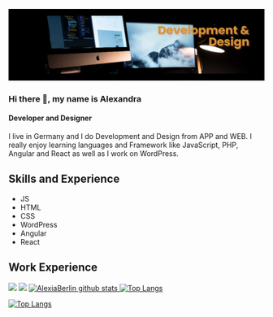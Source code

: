 ![alt text](https://github.com/AlexiaBerlin/AlexiaBerlin/blob/main/banner(1).png?raw=true)
### Hi there 👋, my name is Alexandra
#### Developer and Designer
I live in Germany and I do Development and Design from APP and WEB. I really enjoy learning languages and Framework like JavaScript, PHP, Angular and React as well as I work on WordPress.

## Skills and Experience
 * JS 
 * HTML
 * CSS 
 * WordPress
 * Angular
 * React

## Work Experience

<!---
AlexiaBerlin/AlexiaBerlin is a ✨ special ✨ repository because its `README.md` (this file) appears on your GitHub profile.
You can click the Preview link to take a look at your changes.
--->
<img src="(https://github-readme-stats.vercel.app/api/top-langs/?username=anuraghazra)" />

<img src="(https://github-readme-stats.vercel.app/api/top-langs/?username=anuraghazra)" />


<a href="https://github.com/alexiaberlin/github-readme-stats">
  <img src="https://github-readme-stats.vercel.app/api?username=alexiaberlin&hide=prs&count_private=true&show_icons=true&theme=material-palenight" alt="AlexiaBerlin github stats"   weight="100" />
</a>
<a href="https://github.com/alexiaberlin/github-readme-stats">
  <img  src="https://github-readme-stats.vercel.app/api/top-langs/?username=alexiaberlin&layout=compact&theme=material-palenight" alt="Top Langs"   weight="150" />
</a>

[![Top Langs](https://github-readme-stats.vercel.app/api/top-langs/?username=anuraghazra)](https://github.com/anuraghazra/github-readme-stats)
